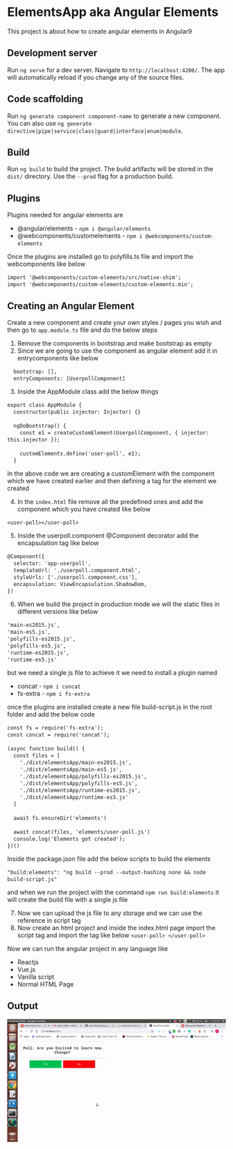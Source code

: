 # ElementsApp aka Angular Elements

This project is about how to create angular elements in Angular9

## Development server

Run `ng serve` for a dev server. Navigate to `http://localhost:4200/`. The app will automatically reload if you change any of the source files.

## Code scaffolding

Run `ng generate component component-name` to generate a new component. You can also use `ng generate directive|pipe|service|class|guard|interface|enum|module`.

## Build

Run `ng build` to build the project. The build artifacts will be stored in the `dist/` directory. Use the `--prod` flag for a production build.

## Plugins

Plugins needed for angular elements are

*  @angular/elements - `npm i @angular/elements`
*  @webcomponents/customelements - `npm i @webcomponents/custom-elements`

Once the plugins are installed go to polyfills.ts file and import the webcomponents like below

```
import '@webcomponents/custom-elements/src/native-shim';
import '@webcomponents/custom-elements/custom-elements.min';
```

## Creating an Angular Element

Create a new component and create your own styles / pages you wish and then go to `app.module.ts` file and do the below steps

1. Remove the components in bootstrap and make bootstrap as empty
2. Since we are going to use the component as angular element add it in entrycomponents like below
```
  bootstrap: [],
  entryComponents: [UserpollComponent]
```
3. Inside the AppModule class add the below things

```
export class AppModule {
  constructor(public injector: Injector) {}

  ngDoBootstrap() {
    const e1 = createCustomElement(UserpollComponent, { injector: this.injector });

    customElements.define('user-poll', e1);
  }
```

In the above code we are creating a customElement with the component which we have created earlier and then defining a tag for the element we created

4. In the  `index.html` file remove all the predefined ones and add the component which you have created like below 

```
<user-poll></user-poll>

```

5. Inside the userpoll.component @Component decorator add the encapsulation tag like below

```
@Component({
  selector: 'app-userpoll',
  templateUrl: './userpoll.component.html',
  styleUrls: ['./userpoll.component.css'],
  encapsulation: ViewEncapsulation.ShadowDom,
})
```

6. When we build the project in production mode we will the static files in different versions like below

```
'main-es2015.js',
'main-es5.js',
'polyfills-es2015.js',
'polyfills-es5.js',
'runtime-es2015.js',
'runtime-es5.js'
```

but we need a single js file to achieve it we need to install a plugin named

* concat - `npm i concat`
* fs-extra - `npm i fs-extra`

once the plugins are installed create a new file build-script.js in the root folder and add the below code

```
const fs = require('fs-extra');
const concat = require('concat');

(async function build() {
  const files = [
    './dist/elementsApp/main-es2015.js',
    './dist/elementsApp/main-es5.js',
    './dist/elementsApp/polyfills-es2015.js',
    './dist/elementsApp/polyfills-es5.js',
    './dist/elementsApp/runtime-es2015.js',
    './dist/elementsApp/runtime-es5.js'
  ]

  await fs.ensureDir('elements')

  await concat(files, 'elements/user-poll.js')
  console.log('Elements got created');
})()

```

Inside the package.json file add the below scripts to build the elements

```
"build:elements": "ng build --prod --output-hashing none && node build-script.js"
```

and when we run the project with the command `npm run build:elements` it will create the build file with a single js file

7. Now we can upload the js file to any storage and we can use the reference in script tag
8. Now create an html project and inside the index.html page import the script tag and import the tag like below `<user-poll> </user-poll>`

Now we can run the angular project in any language like

* Reactjs
* Vue.js
* Vanilla script
* Normal HTML Page

## Output

![Angular Elements](src/assets/angularelements.gif)
